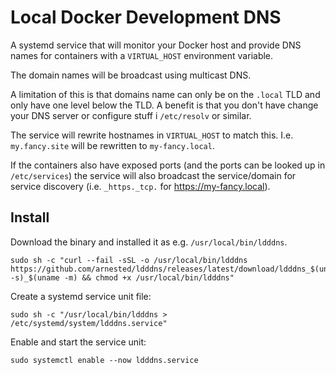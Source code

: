# Local Docker Development DNS

A systemd service that will monitor your Docker host and provide
DNS names for containers with a `VIRTUAL_HOST` environment variable.

The domain names will be broadcast using multicast DNS.

A limitation of this is that domains name can only be on the `.local`
TLD and only have one level below the TLD. A benefit is that you don't
have change your DNS server or configure stuff i `/etc/resolv` or
similar.

The service will rewrite hostnames in `VIRTUAL_HOST` to match
this. I.e. `my.fancy.site` will be rewritten to `my-fancy.local`.

If the containers also have exposed ports (and the ports can be looked
up in `/etc/services`) the service will also broadcast the
service/domain for service discovery (i.e. `_https._tcp.` for
https://my-fancy.local).

## Install

Download the binary and installed it as e.g. `/usr/local/bin/ldddns`.

```console
sudo sh -c "curl --fail -sSL -o /usr/local/bin/ldddns https://github.com/arnested/ldddns/releases/latest/download/ldddns_$(uname -s)_$(uname -m) && chmod +x /usr/local/bin/ldddns"
```

Create a systemd service unit file:
```console
sudo sh -c "/usr/local/bin/ldddns > /etc/systemd/system/ldddns.service"
```

Enable and start the service unit:
```console
sudo systemctl enable --now ldddns.service
```
